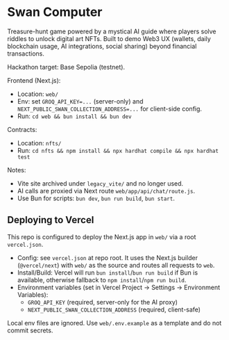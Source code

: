 # Swan Computer

Treasure-hunt game powered by a mystical AI guide where players solve riddles to unlock digital art NFTs. Built to demo Web3 UX (wallets, daily blockchain usage, AI integrations, social sharing) beyond financial transactions.
 
Hackathon target: Base Sepolia (testnet).

Frontend (Next.js):
- Location: `web/`
- Env: set `GROQ_API_KEY=...` (server-only) and `NEXT_PUBLIC_SWAN_COLLECTION_ADDRESS=...` for client-side config.
- Run: `cd web && bun install && bun dev`

Contracts:
- Location: `nfts/`
- Run: `cd nfts && npm install && npx hardhat compile && npx hardhat test`

Notes:
- Vite site archived under `legacy_vite/` and no longer used.
- AI calls are proxied via Next route `web/app/api/chat/route.js`.
- Use Bun for scripts: `bun dev`, `bun run build`, `bun start`.

## Deploying to Vercel

This repo is configured to deploy the Next.js app in `web/` via a root `vercel.json`.

- Config: see `vercel.json` at repo root. It uses the Next.js builder (`@vercel/next`) with `web/` as the source and routes all requests to `web`.
- Install/Build: Vercel will run `bun install`/`bun run build` if Bun is available, otherwise fallback to `npm install`/`npm run build`.
- Environment variables (set in Vercel Project → Settings → Environment Variables):
  - `GROQ_API_KEY` (required, server-only for the AI proxy)
  - `NEXT_PUBLIC_SWAN_COLLECTION_ADDRESS` (required, client-safe)

Local env files are ignored. Use `web/.env.example` as a template and do not commit secrets.
